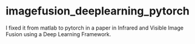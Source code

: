 # imagefusion_deeplearning_pytorch
I fixed it from matlab to pytorch in a paper in Infrared and Visible Image Fusion using a Deep Learning Framework.
